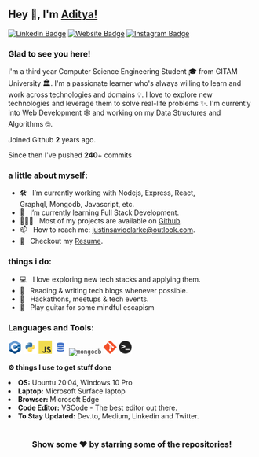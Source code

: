 ## Hey 👋, I'm [Aditya!](https://github.com/Aditya17-4/)

[![Linkedin Badge](https://img.shields.io/badge/-LinkedIn-0e76a8?style=flat-square&logo=Linkedin&logoColor=white)](https://www.linkedin.com/in/aditya-125510190)
[![Website Badge](https://img.shields.io/badge/Website-3b5998?style=flat-square&logo=google-chrome&logoColor=white)](https://adi-17-portfolio.netlify.app/)
[![Instagram Badge](https://img.shields.io/badge/-Instagram-e4405f?style=flat-square&logo=Instagram&logoColor=white)](https://instagram.com/__whiskey_bottle__/)

### Glad to see you here!

I'm a third year Computer Science Engineering Student 🎓 from GITAM University 🏛. I'm a passionate learner who's always willing to learn and work across technologies and domains 💡. I love to explore new technologies and leverage them to solve real-life problems ✨. I'm currently into Web Development 🕸️ and working on my Data Structures and Algorithms 🤓.

Joined Github **2** years ago.

Since then I've pushed **240**+ commits

### a little about myself:

- 🛠 &nbsp; I’m currently working with Nodejs, Express, React, <br /> Graphql, Mongodb, Javascript, etc.
- 🚀 &nbsp; I’m currently learning Full Stack Development.
- 👨🏻‍💻 &nbsp; Most of my projects are available on [Github](https://github.com/justinclarke).
- 📫 &nbsp; How to reach me: justinsavioclarke@outlook.com.
- 📝 &nbsp; Checkout my [Resume](https://github.com/JustinClarke/JustinClarke/raw/main/Resum%C3%A9.pdf).

### things i do:

- 💻 &nbsp; I love exploring new tech stacks and applying them.
- 📰 &nbsp; Reading & writing tech blogs whenever possible.
- 🍕 &nbsp; Hackathons, meetups & tech events.
- 🎸 &nbsp; Play guitar for some mindful escapism

### Languages and Tools:

<code><img height="27" src="https://raw.githubusercontent.com/github/explore/80688e429a7d4ef2fca1e82350fe8e3517d3494d/topics/cpp/cpp.png" alt="cpp"></code>
<code><img height="27" src="https://raw.githubusercontent.com/github/explore/80688e429a7d4ef2fca1e82350fe8e3517d3494d/topics/python/python.png" alt="python"></code>
<code><img height="27" src="https://raw.githubusercontent.com/github/explore/80688e429a7d4ef2fca1e82350fe8e3517d3494d/topics/javascript/javascript.png" alt="javascript"></code>
<code><img height="27" src="https://raw.githubusercontent.com/github/explore/80688e429a7d4ef2fca1e82350fe8e3517d3494d/topics/sql/sql.png" alt="sql"></code>
<code><img height="27" src="https://encrypted-tbn0.gstatic.com/images?q=tbn%3AANd9GcSTTzPAw-55ssm1Im594xYZ9eRQu2JylrkYLg&usqp=CAU" alt="mongodb"></code>
<code><img height="27" src="https://raw.githubusercontent.com/devicons/devicon/master/icons/git/git-original.svg" alt="git"></code>
<code><img height="27" src="https://raw.githubusercontent.com/github/explore/80688e429a7d4ef2fca1e82350fe8e3517d3494d/topics/terminal/terminal.png" alt="terminal"></code>

<!--
<code><img height="25" src="https://raw.githubusercontent.com/github/explore/80688e429a7d4ef2fca1e82350fe8e3517d3494d/topics/sass/sass.png" alt="sass"></code>
-->

<b>⚙️ things I use to get stuff done</b>

<li><b>OS:</b> Ubuntu 20.04, Windows 10 Pro</li>
<li><b>Laptop: </b> Microsoft Surface laptop</li>
<li><b>Browser: </b> Microsoft Edge</li>
<li><b>Code Editor:</b> VSCode - The best editor out there.</li>
<li><b>To Stay Updated:</b> Dev.to, Medium, Linkedin and Twitter.</li>

#

<div align="center">

### Show some ❤️ by starring some of the repositories!

</div>
